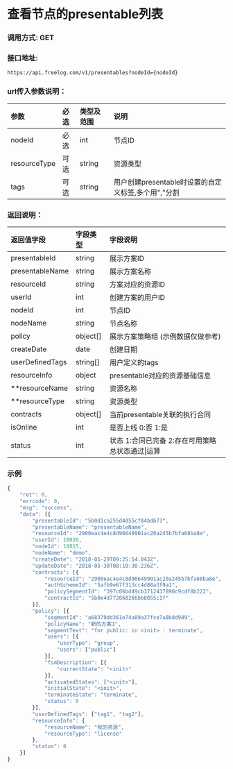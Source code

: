 # 查看节点的presentable列表


### 调用方式: GET

### 接口地址:

```
https://api.freelog.com/v1/presentables?nodeId={nodeId}
```

### url传入参数说明：

| 参数 | 必选 | 类型及范围 | 说明 |
| :--- | :--- | :--- | :--- |
|nodeId|必选|int|节点ID|
|resourceType|可选|string|资源类型|
|tags|可选|string|用户创建presentable时设置的自定义标签,多个用","分割|


### 返回说明：

| 返回值字段 | 字段类型 | 字段说明 |
| :--- | :--- | :--- |
| presentableId | string | 展示方案ID|
| presentableName | string | 展示方案名称 |
| resourceId | string | 方案对应的资源ID |
| userId | int| 创建方案的用户ID |
| nodeId | int| 节点ID |
| nodeName | string| 节点名称 |
| policy| object[]| 展示方案策略组 (示例数据仅做参考)|
| createDate| date|创建日期|
| userDefinedTags| string[]| 用户定义的tags |
| resourceInfo| object| presentable对应的资源基础信息 |
| **resourceName| string| 资源名称 |
| **resourceType| string| 资源类型 |
| contracts | object[]| 当前presentable关联的执行合同 |
| isOnline | int| 是否上线 0:否 1:是 |
| status | int| 状态 1:合同已完备  2:存在可用策略 总状态通过\|运算 |

### 示例

```js
{
	"ret": 0,
	"errcode": 0,
	"msg": "success",
	"data": [{
		"presentableId": "5b0d1ca255d4055cf84bdb73",
		"presentableName": "presentableName",
		"resourceId": "2900eac4e4c8d96649901ac20a245b7bfa68ba8e",
		"userId": 10026,
		"nodeId": 10015,
		"nodeName": "demo",
		"createDate": "2018-05-29T09:25:54.043Z",
		"updateDate": "2018-05-30T08:10:30.236Z",
		"contracts": [{
			"resourceId": "2900eac4e4c8d96649901ac20a245b7bfa68ba8e",
			"authSchemeId": "5afb9e67f313cc4d88a3f9a1",
			"policySegmentId": "397c06bd49cb3712437890c9cdf8b222",
			"contractId": "5b0e4d772868266bb8055c1f"
		}],
		"policy": [{
			"segmentId": "a68379dd361e74a89a37fce7a8b8d989",
			"policyName": "新的方案1",
			"segmentText": "for public: in <init> : terminate",
			"users": [{
				"userType": "group",
				"users": ["public"]
			}],
			"fsmDescription": [{
				"currentState": "<init>"
			}],
			"activatedStates": ["<init>"],
			"initialState": "<init>",
			"terminateState": "terminate",
			"status": 0
		}],
		"userDefinedTags": ["tag1", "tag2"],
		"resourceInfo": {
			"resourceName": "我的资源",
			"resourceType": "license"
		},
		"status": 0
	}]
}
```